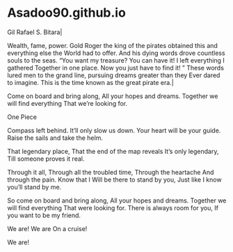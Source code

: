 # Asadoo90.github.io
Gil Rafael S. Bitara|



Wealth, fame, power.
Gold Roger the king of the pirates obtained this and everything else the
World had to offer. And his dying words drove countless souls to the seas.
“You want my treasure? You can have it! I left everything I gathered
Together in one place. Now you just have to find it! ”
These words lured men to the grand line, pursuing dreams greater than they
Ever dared to imagine. This is the time known as the great pirate era.|



Come on board and bring along,
All your hopes and dreams.
Together we will find everything
That we’re looking for.

One Piece

Compass left behind.
It’ll only slow us down.
Your heart will be your guide.
Raise the sails and take the helm.

That legendary place,
That the end of the map reveals
It’s only legendary,
Till someone proves it real.

Through it all,
Through all the troubled time,
Through the heartache
And through the pain.
Know that I
Will be there to stand by you,
Just like I know you’ll stand by me.

So come on board and bring along,
All your hopes and dreams.
Together we will find everything
That were looking for.
There is always room for you,
If you want to be my friend.

We are!
We are
On a cruise!

We are!
